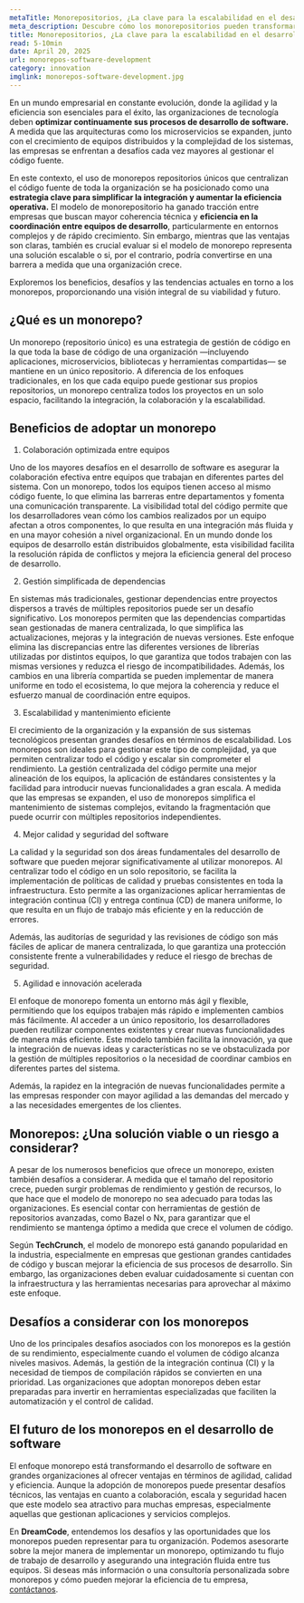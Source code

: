```yaml
---
metaTitle: Monorepositorios, ¿La clave para la escalabilidad en el desarrollo de software?
meta_description: Descubre cómo los monorepositorios pueden transformar el flujo de trabajo, mejorar la colaboración entre equipos y optimizar la gestión de dependencias en proyectos de software complejos.
title: Monorepositorios, ¿La clave para la escalabilidad en el desarrollo de software?
read: 5-10min
date: April 20, 2025
url: monorepos-software-development
category: innovation
imglink: monorepos-software-development.jpg
---
```


En un mundo empresarial en constante evolución, donde la agilidad y la eficiencia son esenciales para el éxito, las organizaciones de tecnología deben **optimizar continuamente sus procesos de desarrollo de software.** A medida que las arquitecturas como los microservicios se expanden, junto con el crecimiento de equipos distribuidos y la complejidad de los sistemas, las empresas se enfrentan a desafíos cada vez mayores al gestionar el código fuente.

En este contexto, el uso de monorepos repositorios únicos que centralizan el código fuente de toda la organización se ha posicionado como una **estrategia clave para simplificar la integración y aumentar la eficiencia operativa.** El modelo de monorepositorio ha ganado tracción entre empresas que buscan mayor coherencia técnica y **eficiencia en la coordinación entre equipos de desarrollo**, particularmente en entornos complejos y de rápido crecimiento. Sin embargo, mientras que las ventajas son claras, también es crucial evaluar si el modelo de monorepo representa una solución escalable o si, por el contrario, podría convertirse en una barrera a medida que una organización crece.

Exploremos los beneficios, desafíos y las tendencias actuales en torno a los monorepos, proporcionando una visión integral de su viabilidad y futuro.

## ¿Qué es un monorepo?

Un monorepo (repositorio único) es una estrategia de gestión de código en la que toda la base de código de una organización —incluyendo aplicaciones, microservicios, bibliotecas y herramientas compartidas— se mantiene en un único repositorio. A diferencia de los enfoques tradicionales, en los que cada equipo puede gestionar sus propios repositorios, un monorepo centraliza todos los proyectos en un solo espacio, facilitando la integración, la colaboración y la escalabilidad.

## Beneficios de adoptar un monorepo

1. Colaboración optimizada entre equipos

Uno de los mayores desafíos en el desarrollo de software es asegurar la colaboración efectiva entre equipos que trabajan en diferentes partes del sistema. Con un monorepo, todos los equipos tienen acceso al mismo código fuente, lo que elimina las barreras entre departamentos y fomenta una comunicación transparente. La visibilidad total del código permite que los desarrolladores vean cómo los cambios realizados por un equipo afectan a otros componentes, lo que resulta en una integración más fluida y en una mayor cohesión a nivel organizacional.
En un mundo donde los equipos de desarrollo están distribuidos globalmente, esta visibilidad facilita la resolución rápida de conflictos y mejora la eficiencia general del proceso de desarrollo.

2. Gestión simplificada de dependencias

En sistemas más tradicionales, gestionar dependencias entre proyectos dispersos a través de múltiples repositorios puede ser un desafío significativo. Los monorepos permiten que las dependencias compartidas sean gestionadas de manera centralizada, lo que simplifica las actualizaciones, mejoras y la integración de nuevas versiones. Este enfoque elimina las discrepancias entre las diferentes versiones de librerías utilizadas por distintos equipos, lo que garantiza que todos trabajen con las mismas versiones y reduzca el riesgo de incompatibilidades.
Además, los cambios en una librería compartida se pueden implementar de manera uniforme en todo el ecosistema, lo que mejora la coherencia y reduce el esfuerzo manual de coordinación entre equipos.

3. Escalabilidad y mantenimiento eficiente

El crecimiento de la organización y la expansión de sus sistemas tecnológicos presentan grandes desafíos en términos de escalabilidad. Los monorepos son ideales para gestionar este tipo de complejidad, ya que permiten centralizar todo el código y escalar sin comprometer el rendimiento. La gestión centralizada del código permite una mejor alineación de los equipos, la aplicación de estándares consistentes y la facilidad para introducir nuevas funcionalidades a gran escala.
A medida que las empresas se expanden, el uso de monorepos simplifica el mantenimiento de sistemas complejos, evitando la fragmentación que puede ocurrir con múltiples repositorios independientes.

4. Mejor calidad y seguridad del software

La calidad y la seguridad son dos áreas fundamentales del desarrollo de software que pueden mejorar significativamente al utilizar monorepos. Al centralizar todo el código en un solo repositorio, se facilita la implementación de políticas de calidad y pruebas consistentes en toda la infraestructura. Esto permite a las organizaciones aplicar herramientas de integración continua (CI) y entrega continua (CD) de manera uniforme, lo que resulta en un flujo de trabajo más eficiente y en la reducción de errores.

Además, las auditorías de seguridad y las revisiones de código son más fáciles de aplicar de manera centralizada, lo que garantiza una protección consistente frente a vulnerabilidades y reduce el riesgo de brechas de seguridad.

5. Agilidad e innovación acelerada

El enfoque de monorepo fomenta un entorno más ágil y flexible, permitiendo que los equipos trabajen más rápido e implementen cambios más fácilmente. Al acceder a un único repositorio, los desarrolladores pueden reutilizar componentes existentes y crear nuevas funcionalidades de manera más eficiente. Este modelo también facilita la innovación, ya que la integración de nuevas ideas y características no se ve obstaculizada por la gestión de múltiples repositorios o la necesidad de coordinar cambios en diferentes partes del sistema.

Además, la rapidez en la integración de nuevas funcionalidades permite a las empresas responder con mayor agilidad a las demandas del mercado y a las necesidades emergentes de los clientes.

## Monorepos: ¿Una solución viable o un riesgo a considerar?

A pesar de los numerosos beneficios que ofrece un monorepo, existen también desafíos a considerar. A medida que el tamaño del repositorio crece, pueden surgir problemas de rendimiento y gestión de recursos, lo que hace que el modelo de monorepo no sea adecuado para todas las organizaciones. Es esencial contar con herramientas de gestión de repositorios avanzadas, como Bazel o Nx, para garantizar que el rendimiento se mantenga óptimo a medida que crece el volumen de código.

Según **TechCrunch**, el modelo de monorepo está ganando popularidad en la industria, especialmente en empresas que gestionan grandes cantidades de código y buscan mejorar la eficiencia de sus procesos de desarrollo. Sin embargo, las organizaciones deben evaluar cuidadosamente si cuentan con la infraestructura y las herramientas necesarias para aprovechar al máximo este enfoque.

## Desafíos a considerar con los monorepos

Uno de los principales desafíos asociados con los monorepos es la gestión de su rendimiento, especialmente cuando el volumen de código alcanza niveles masivos. Además, la gestión de la integración continua (CI) y la necesidad de tiempos de compilación rápidos se convierten en una prioridad. Las organizaciones que adoptan monorepos deben estar preparadas para invertir en herramientas especializadas que faciliten la automatización y el control de calidad.

## El futuro de los monorepos en el desarrollo de software

El enfoque monorepo está transformando el desarrollo de software en grandes organizaciones al ofrecer ventajas en términos de agilidad, calidad y eficiencia. Aunque la adopción de monorepos puede presentar desafíos técnicos, las ventajas en cuanto a colaboración, escala y seguridad hacen que este modelo sea atractivo para muchas empresas, especialmente aquellas que gestionan aplicaciones y servicios complejos.

En **DreamCode**, entendemos los desafíos y las oportunidades que los monorepos pueden representar para tu organización. Podemos asesorarte sobre la mejor manera de implementar un monorepo, optimizando tu flujo de trabajo de desarrollo y asegurando una integración fluida entre tus equipos. Si deseas más información o una consultoría personalizada sobre monorepos y cómo pueden mejorar la eficiencia de tu empresa, [contáctanos](https://www.dreamcodesoft.com/es/contact).
